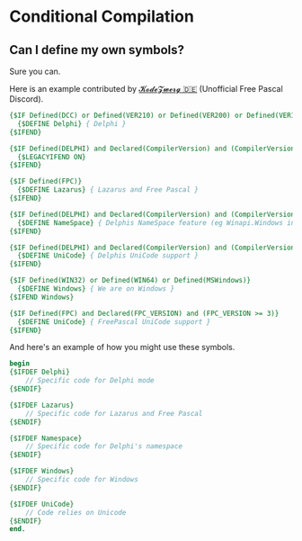 # Conditional Compilation




## Can I define my own symbols?

Sure you can.

Here is an example contributed by [𝓚𝓸𝓭𝓮𝓩𝔀𝓮𝓻𝓰 🇩🇪](https://discord.com/channels/570025060312547359/570025060312547361/1193531999542063134) (Unofficial Free Pascal Discord).

```pascal linenums="1"
{$IF Defined(DCC) or Defined(VER210) or Defined(VER200) or Defined(VER190) or Defined(VER185) or Defined(VER180) or Defined(VER170) or Defined(VER160) or Defined(VER150) or Defined(VER140) or Defined(VER130) or Defined(VER120) or Defined(VER100) or Defined(VER90) or Defined(VER80)}
  {$DEFINE Delphi} { Delphi }
{$IFEND}

{$IF Defined(DELPHI) and Declared(CompilerVersion) and (CompilerVersion >= 25)}
  {$LEGACYIFEND ON}
{$IFEND}

{$IF Defined(FPC)}
  {$DEFINE Lazarus} { Lazarus and Free Pascal }
{$IFEND}

{$IF Defined(DELPHI) and Declared(CompilerVersion) and (CompilerVersion >= 23)}
  {$DEFINE NameSpace} { Delphis NameSpace feature (eg Winapi.Windows instead of Windows) }
{$IFEND}

{$IF Defined(DELPHI) and Declared(CompilerVersion) and (CompilerVersion >= 20)}
  {$DEFINE UniCode} { Delphis UniCode support }
{$IFEND}

{$IF Defined(WIN32) or Defined(WIN64) or Defined(MSWindows)}
  {$DEFINE Windows} { We are on Windows }
{$IFEND Windows}

{$IF Defined(FPC) and Declared(FPC_VERSION) and (FPC_VERSION >= 3)}
  {$DEFINE UniCode} { FreePascal UniCode support }
{$IFEND}
```

And here's an example of how you might use these symbols.

```pascal linenums="1"
begin
{$IFDEF Delphi}
    // Specific code for Delphi mode
{$ENDIF}

{$IFDEF Lazarus}
    // Specific code for Lazarus and Free Pascal
{$ENDIF}

{$IFDEF Namespace}
    // Specific code for Delphi's namespace
{$ENDIF}

{$IFDEF Windows}
    // Specific code for Windows
{$ENDIF}

{$IFDEF UniCode}
    // Code relies on Unicode
{$ENDIF}
end.


```